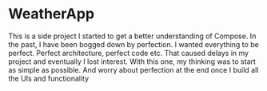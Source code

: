 # WeatherApp

This is a side project I started to get a better understanding of Compose. In the past, I have been
bogged down by perfection. I wanted everything to be perfect. Perfect architecture, perfect code
etc. That caused delays in my project and eventually I lost interest. With this one, my thinking was
to start as simple as possible. And worry about perfection at the end once I build all the UIs and
functionality